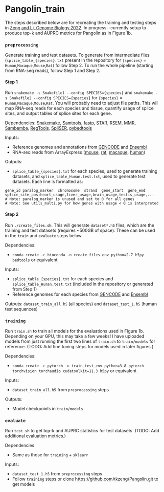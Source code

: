 # Pangolin_train

The steps described below are for recreating the training and testing steps in [Zeng and Li, Genome Biology 2022](https://doi.org/10.1186/s13059-022-02664-4). In progress--currently setup to produce top-k and AUPRC metrics for Pangolin as in Figure 1b.

### `preprocessing`

Generate training and test datasets. To generate from intermediate files (`splice_table_{species}.txt` present in the repository for `{species}` = `Human`,`Macaque`,`Mouse`,`Rat`) follow Step 2. To run the whole pipeline (starting from RNA-seq reads), follow Step 1 and Step 2.

#### Step 1

Run `snakemake -s Snakefile1 --config SPECIES={species}` and `snakemake -s Snakefile2 --config SPECIES={species}` for `{species}` = `Human`,`Macaque`,`Mouse`,`Rat`. You will probably need to adjust file paths. This will map RNA-seq reads for each species and tissue, quantify usage of splice sites, and output tables of splice sites for each gene. 

Dependencies: [Snakemake](https://snakemake.readthedocs.io/en/stable/), [Samtools](http://www.htslib.org/), [fastp](https://github.com/OpenGene/fastp), [STAR](https://github.com/alexdobin/STAR), [RSEM](https://github.com/deweylab/RSEM), [MMR](https://github.com/ratschlab/mmr), [Sambamba](https://lomereiter.github.io/sambamba/), [RegTools](https://regtools.readthedocs.io/en/latest/), [SpliSER](https://github.com/CraigIDent/SpliSER), [pybedtools](https://daler.github.io/pybedtools/)

Inputs: 
- Reference genomes and annotations from [GENCODE](https://www.gencodegenes.org/) and [Ensembl](https://uswest.ensembl.org/index.html)
- RNA-seq reads from ArrayExpress ([mouse](https://www.ebi.ac.uk/arrayexpress/experiments/E-MTAB-6798), [rat](https://www.ebi.ac.uk/arrayexpress/experiments/E-MTAB-6811), [macaque](https://www.ebi.ac.uk/arrayexpress/experiments/E-MTAB-6813), [human](https://www.ebi.ac.uk/arrayexpress/experiments/E-MTAB-6814))

Outputs:
- `splice_table_{species}.txt` for each species, used to generate training datasets, and `splice_table_Human.test.txt`, used to generate test datasets. Each line is formatted as:
```
gene_id paralog_marker  chromosome  strand  gene_start  gene_end  splice_site_pos:heart_usage,liver_usage,brain_usage,testis_usage,...
# Note: paralog_marker is unused and set to 0 for all genes
# Note: See utils_multi.py for how genes with usage < 0 is interpreted
```

#### Step 2

Run `./create_files.sh`. This will generate `dataset*.h5` files, which are the training and test datasets (requires ~500GB of space). These can be used in the `train` and `evaluate` steps below.

Dependencies:
- `conda create -c bioconda -n create_files_env python=2.7 h5py bedtools` or equivalent

Inputs: 
- `splice_table_{species}.txt` for each species and `splice_table_Human.test.txt` (included in the repository or generated from Step 1)
- Reference genomes for each species from [GENCODE](https://www.gencodegenes.org/) and [Ensembl](https://uswest.ensembl.org/index.html)

Outputs: `dataset_train_all.h5` (all species) and `dataset_test_1.h5` (human test sequences)


### `training`

Run `train.sh` to train all models for the evaluations used in Figure 1b. Depending on your GPU, this may take a few weeks! I have uploaded models from just running the first two lines of `train.sh` to `train/models` for reference. (TODO: Add fine tuning steps for models used in later figures.)

Dependencies:
- `conda create -c pytorch -n train_test_env python=3.8 pytorch torchvision torchaudio cudatoolkit=11.3 h5py` or equivalent

Inputs: 
- `dataset_train_all.h5` from `preprocessing` steps

Outputs:
- Model checkpoints in `train/models`


### `evaluate`

Run `test.sh` to get top-k and AUPRC statistics for test datasets. (TODO: Add additional evaluation metrics.)

Dependencies
- Same as those for `training` + `sklearn` 

Inputs:
- `dataset_test_1.h5` from `preprocessing` steps
- Follow `training` steps or clone https://github.com/tkzeng/Pangolin.git to get models

